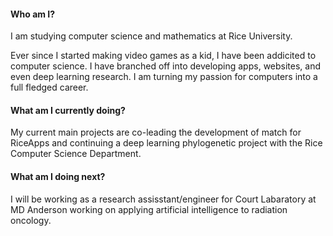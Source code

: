 #### Who am I?
I am studying computer science and mathematics at Rice University.

Ever since I started making video games as a kid, I have been addicited to computer science. I have branched off into developing apps, websites, and even deep learning research. I am turning my passion for computers into a full fledged career.
#### What am I currently doing?
My current main projects are co-leading the development of match for RiceApps and continuing a deep learning phylogenetic project with the Rice Computer Science Department.
#### What am I doing next?
I will be working as a research assisstant/engineer for Court Labaratory at MD Anderson working on applying artificial intelligence to radiation oncology.
